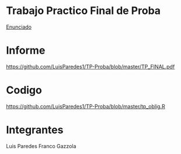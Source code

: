 # Trabajo Practico Final de Proba

[Enunciado](https://campusgrado.fi.uba.ar/mod/assign/view.php?id=98281)

# Informe
https://github.com/LuisParedes1/TP-Proba/blob/master/TP_FINAL.pdf

# Codigo
https://github.com/LuisParedes1/TP-Proba/blob/master/tp_oblig.R

# Integrantes

Luis Paredes 
Franco Gazzola
